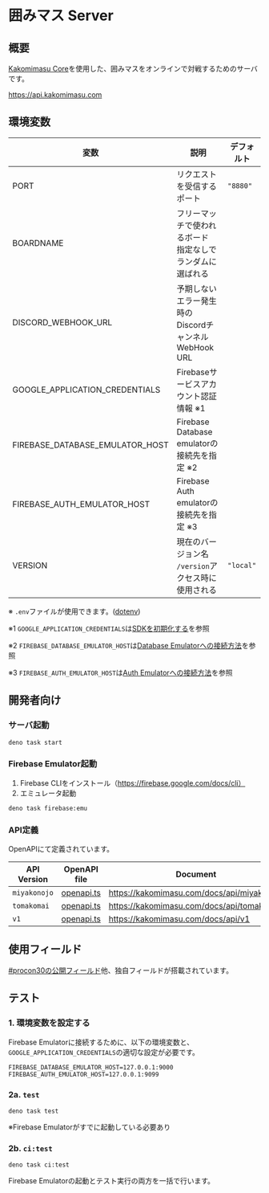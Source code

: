 # 囲みマス Server

## 概要

[Kakomimasu Core](https://github.com/codeforkosen/Kakomimasu)を使用した、囲みマスをオンラインで対戦するためのサーバです。

https://api.kakomimasu.com

## 環境変数

| 変数                            | 説明                                                         | デフォルト |
| ------------------------------- | ------------------------------------------------------------ | ---------- |
| PORT                            | リクエストを受信するポート                                   | `"8880"`   |
| BOARDNAME                       | フリーマッチで使われるボード<br>指定なしでランダムに選ばれる |            |
| DISCORD_WEBHOOK_URL             | 予期しないエラー発生時のDiscordチャンネルWebHook URL         |            |
| GOOGLE_APPLICATION_CREDENTIALS  | Firebaseサービスアカウント認証情報 ※1                        |            |
| FIREBASE_DATABASE_EMULATOR_HOST | Firebase Database emulatorの接続先を指定 ※2                  |            |
| FIREBASE_AUTH_EMULATOR_HOST     | Firebase Auth emulatorの接続先を指定 ※3                      |            |
| VERSION                         | 現在のバージョン名<br> `/version`アクセス時に使用される      | `"local"`  |

※ `.env`ファイルが使用できます。([dotenv](https://deno.land/std/dotenv/mod.ts))

※1
`GOOGLE_APPLICATION_CREDENTIALS`は[SDKを初期化する](https://firebase.google.com/docs/admin/setup?hl=ja#initialize_the_sdk_in_non-google_environments)を参照

※2
`FIREBASE_DATABASE_EMULATOR_HOST`は[Database Emulatorへの接続方法](https://firebase.google.com/docs/emulator-suite/connect_rtdb?hl=ja)を参照

※3
`FIREBASE_AUTH_EMULATOR_HOST`は[Auth Emulatorへの接続方法](https://firebase.google.com/docs/emulator-suite/connect_auth?hl=ja)を参照

## 開発者向け

### サーバ起動

```console
deno task start
```

### Firebase Emulator起動

1. Firebase CLIをインストール（https://firebase.google.com/docs/cli）
1. エミュレータ起動

```
deno task firebase:emu
```

### API定義

OpenAPIにて定義されています。

| API Version  | OpenAPI file                                | Document                                   |
| ------------ | ------------------------------------------- | ------------------------------------------ |
| `miyakonojo` | [openapi.ts](./miyakonojo/parts/openapi.ts) | https://kakomimasu.com/docs/api/miyakonojo |
| `tomakomai`  | [openapi.ts](./tomakomai/parts/openapi.ts)  | https://kakomimasu.com/docs/api/tomakomai  |
| `v1`         | [openapi.ts](./v1/parts/openapi.ts)         | https://kakomimasu.com/docs/api/v1         |

## 使用フィールド

[#procon30の公開フィールド](http://www.procon.gr.jp/?p=76585)他、独自フィールドが搭載されています。

## テスト

### 1. 環境変数を設定する

Firebase
Emulatorに接続するために、以下の環境変数と、`GOOGLE_APPLICATION_CREDENTIALS`の適切な設定が必要です。

```
FIREBASE_DATABASE_EMULATOR_HOST=127.0.0.1:9000
FIREBASE_AUTH_EMULATOR_HOST=127.0.0.1:9099
```

### 2a. `test`

```
deno task test
```

※Firebase Emulatorがすでに起動している必要あり

### 2b. `ci:test`

```
deno task ci:test
```

Firebase Emulatorの起動とテスト実行の両方を一括で行います。
